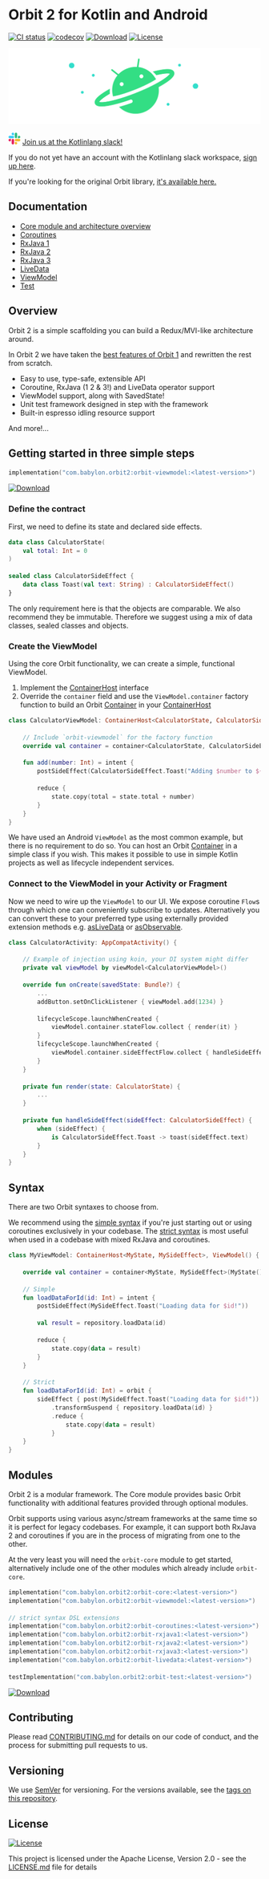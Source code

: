# Orbit 2 for Kotlin and Android

[![CI status](https://github.com/babylonhealth/orbit-mvi/workflows/Android%20CI/badge.svg)](https://github.com/babylonhealth/orbit-mvi/actions)
[![codecov](https://codecov.io/gh/babylonhealth/orbit-mvi/branch/main/graph/badge.svg)](https://codecov.io/gh/babylonhealth/orbit-mvi)
[![Download](https://api.bintray.com/packages/babylonpartners/maven/orbit-core/images/download.svg)](https://bintray.com/babylonpartners/maven/orbit-core/_latestVersion)
[![License](https://img.shields.io/badge/License-Apache%202.0-blue.svg)](LICENSE.md)

![Logo](images/logo.png)

![slack logo](images/slack-logo-icon.png) [Join us at the Kotlinlang slack!](https://kotlinlang.slack.com/messages/CPM6UMD2P)

If you do not yet have an account with the Kotlinlang slack workspace,
[sign up here](https://slack.kotlinlang.org).

If you're looking for the original Orbit library,
[it's available
here.](https://github.com/babylonhealth/orbit-mvi/tree/orbit/main)

## Documentation

- [Core module and architecture overview](orbit-2-core/README.md)
- [Coroutines](orbit-2-coroutines/README.md)
- [RxJava 1](orbit-2-rxjava1/README.md)
- [RxJava 2](orbit-2-rxjava2/README.md)
- [RxJava 3](orbit-2-rxjava3/README.md)
- [LiveData](orbit-2-livedata/README.md)
- [ViewModel](orbit-2-viewmodel/README.md)
- [Test](orbit-2-test/README.md)

## Overview

Orbit 2 is a simple scaffolding you can build a Redux/MVI-like architecture
around.

In Orbit 2 we have taken the [best features of Orbit 1](history.md) and
rewritten the rest from scratch.

- Easy to use, type-safe, extensible API
- Coroutine, RxJava (1 2 & 3!) and LiveData operator support
- ViewModel support, along with SavedState!
- Unit test framework designed in step with the framework
- Built-in espresso idling resource support

And more!...

## Getting started in three simple steps

```kotlin
implementation("com.babylon.orbit2:orbit-viewmodel:<latest-version>")
```

[![Download](https://api.bintray.com/packages/babylonpartners/maven/orbit-core/images/download.svg)](https://bintray.com/babylonpartners/maven/orbit-core/_latestVersion)

### Define the contract

First, we need to define its state and declared side effects.

``` kotlin
data class CalculatorState(
    val total: Int = 0
)

sealed class CalculatorSideEffect {
    data class Toast(val text: String) : CalculatorSideEffect()
}
```

The only requirement here is that the objects are comparable. We also recommend
they be immutable. Therefore we suggest using a mix of data classes, sealed
classes and objects.

### Create the ViewModel

Using the core Orbit functionality, we can create a simple, functional
ViewModel.

1. Implement the
   [ContainerHost](orbit-2-core/src/main/java/com/babylon/orbit2/ContainerHost.kt)
   interface
1. Override the `container` field and use the `ViewModel.container` factory
   function to build an Orbit
   [Container](orbit-2-core/src/main/java/com/babylon/orbit2/Container.kt) in
   your
   [ContainerHost](orbit-2-core/src/main/java/com/babylon/orbit2/ContainerHost.kt)

``` kotlin
class CalculatorViewModel: ContainerHost<CalculatorState, CalculatorSideEffect>, ViewModel() {

    // Include `orbit-viewmodel` for the factory function
    override val container = container<CalculatorState, CalculatorSideEffect>(CalculatorState())

    fun add(number: Int) = intent {
        postSideEffect(CalculatorSideEffect.Toast("Adding $number to ${state.total}!"))

        reduce {
            state.copy(total = state.total + number)
        }
    }
}
```

We have used an Android `ViewModel` as the most common example, but there is no
requirement to do so. You can host an Orbit
[Container](orbit-2-core/src/main/java/com/babylon/orbit2/Container.kt) in a
simple class if you wish. This makes it possible to use in simple Kotlin
projects as well as lifecycle independent services.

### Connect to the ViewModel in your Activity or Fragment

Now we need to wire up the `ViewModel` to our UI. We expose coroutine
`Flow`s through which one can conveniently subscribe to updates.
Alternatively you can convert these to your preferred type using
externally provided extension methods e.g.
[asLiveData](https://developer.android.com/reference/kotlin/androidx/lifecycle/package-summary#(kotlinx.coroutines.flow.Flow).asLiveData(kotlin.coroutines.CoroutineContext,%20kotlin.Long))
or
[asObservable](https://kotlin.github.io/kotlinx.coroutines/kotlinx-coroutines-rx3/kotlinx.coroutines.rx3/kotlinx.coroutines.flow.-flow/as-observable.html).

``` kotlin
class CalculatorActivity: AppCompatActivity() {

    // Example of injection using koin, your DI system might differ
    private val viewModel by viewModel<CalculatorViewModel>()

    override fun onCreate(savedState: Bundle?) {
        ...
        addButton.setOnClickListener { viewModel.add(1234) }

        lifecycleScope.launchWhenCreated {
            viewModel.container.stateFlow.collect { render(it) }
        }
        lifecycleScope.launchWhenCreated {
            viewModel.container.sideEffectFlow.collect { handleSideEffect(it) }
        }
    }

    private fun render(state: CalculatorState) {
        ...
    }

    private fun handleSideEffect(sideEffect: CalculatorSideEffect) {
        when (sideEffect) {
            is CalculatorSideEffect.Toast -> toast(sideEffect.text)
        }
    }
}

```

## Syntax

There are two Orbit syntaxes to choose from.

We recommend using the [simple syntax](simple-syntax.md) if you're just
starting out or using coroutines exclusively in your codebase. The
[strict syntax](strict-syntax.md) is most useful when used in a codebase
with mixed RxJava and coroutines.

``` kotlin
class MyViewModel: ContainerHost<MyState, MySideEffect>, ViewModel() {

    override val container = container<MyState, MySideEffect>(MyState())

    // Simple
    fun loadDataForId(id: Int) = intent {
        postSideEffect(MySideEffect.Toast("Loading data for $id!"))

        val result = repository.loadData(id)

        reduce {
            state.copy(data = result)
        }
    }

    // Strict
    fun loadDataForId(id: Int) = orbit {
        sideEffect { post(MySideEffect.Toast("Loading data for $id!")) }
            .transformSuspend { repository.loadData(id) }
            .reduce {
                state.copy(data = result)
            }
    }
}
```

## Modules

Orbit 2 is a modular framework. The Core module provides basic Orbit
functionality with additional features provided through optional modules.

Orbit supports using various async/stream frameworks at the same time so it is
perfect for legacy codebases. For example, it can support both RxJava 2 and
coroutines if you are in the process of migrating from one to the other.

At the very least you will need the `orbit-core` module to get started,
alternatively include one of the other modules which already include
`orbit-core`.

```kotlin
implementation("com.babylon.orbit2:orbit-core:<latest-version>")
implementation("com.babylon.orbit2:orbit-viewmodel:<latest-version>")

// strict syntax DSL extensions
implementation("com.babylon.orbit2:orbit-coroutines:<latest-version>")
implementation("com.babylon.orbit2:orbit-rxjava1:<latest-version>")
implementation("com.babylon.orbit2:orbit-rxjava2:<latest-version>")
implementation("com.babylon.orbit2:orbit-rxjava3:<latest-version>")
implementation("com.babylon.orbit2:orbit-livedata:<latest-version>")

testImplementation("com.babylon.orbit2:orbit-test:<latest-version>")
```

[![Download](https://api.bintray.com/packages/babylonpartners/maven/orbit-core/images/download.svg)](https://bintray.com/babylonpartners/maven/orbit-core/_latestVersion)

## Contributing

Please read [CONTRIBUTING.md](CONTRIBUTING.md)
for details on our code of conduct, and the process for submitting pull
requests to us.

## Versioning

We use [SemVer](http://semver.org/) for versioning. For the versions
available, see the [tags on this repository](https://github.com/babylonhealth/orbit-mvi/tags).

## License

[![License](https://img.shields.io/badge/License-Apache%202.0-blue.svg)](LICENSE.md)

This project is licensed under the Apache License, Version 2.0 - see the
[LICENSE.md](LICENSE.md) file for details
